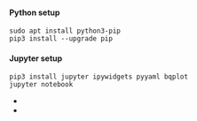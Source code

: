#### Python setup
```
sudo apt install python3-pip
pip3 install --upgrade pip
```

#### Jupyter setup
```
pip3 install jupyter ipywidgets pyyaml bqplot
jupyter notebook
```
-
-

